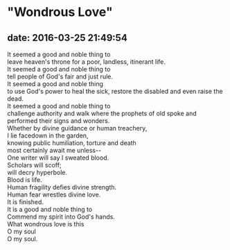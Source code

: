 # "Wondrous Love" #

## date: 2016-03-25 21:49:54 ##

It seemed a good and noble thing to  
leave heaven's throne for a poor, landless, itinerant life.  
It seemed a good and noble thing to  
tell people of God's fair and just rule.  
It seemed a good and noble thing  
to use God's power to heal the sick, restore the disabled and even raise the dead.  
It seemed a good and noble thing to  
challenge authority and walk where the prophets of old spoke and performed their signs and wonders.  
Whether by divine guidance or human treachery,  
I lie facedown in the garden,  
knowing public humiliation, torture and death  
most certainly await me unless--  
One writer will say I sweated blood.  
Scholars will scoff;  
will decry hyperbole.  
Blood is life.  
Human fragility defies divine strength.  
Human fear wrestles divine love.  
It is finished.  
It is a good and noble thing to  
Commend my spirit into God's hands.  
What wondrous love is this  
O my soul  
O my soul.  
